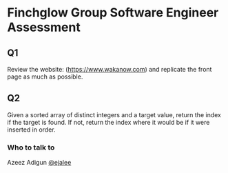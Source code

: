 # Finchglow Group Software Engineer Assessment

## Q1

Review the website: (https://www.wakanow.com) and replicate the front page as much as possible.

## Q2

Given a sorted array of distinct integers and a target value, return the index if the target is found. If not, return the index where it would be if it were inserted in order.

### Who to talk to

Azeez Adigun [@ejalee](https://linkedin.com/in/azeezadigun)
